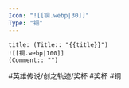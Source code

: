 ```yaml
---
Icon: "![[铜.webp|30]]"
Type: "铜"
---
```

```ad-ed-sen-1-brozen
title: (Title:: "{{title}}")
![[铜.webp|100]]
(Comment:: "")
```

#英雄传说/创之轨迹/奖杯  #奖杯 #铜